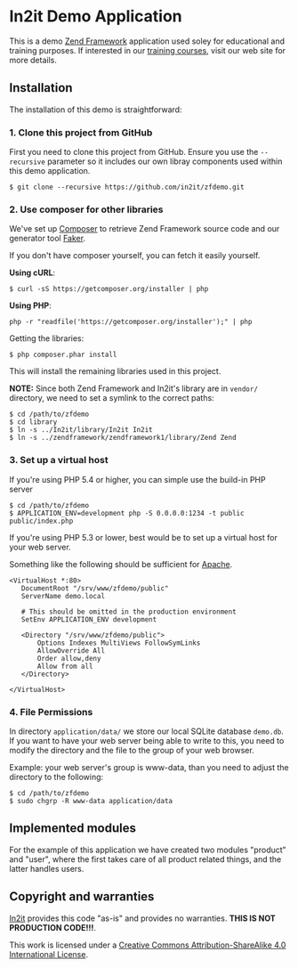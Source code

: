 # In2it Demo Application

This is a demo [Zend Framework](http://framework.zend.com) application used soley for educational and training purposes. If interested in our [training courses](http://www.in2it.be/php-consulting/php-training-courses), visit our web site for more details.

## Installation

The installation of this demo is straightforward:

### 1. Clone this project from GitHub

First you need to clone this project from GitHub. Ensure you use the `--recursive` parameter so it includes our own libray components used within this demo application.

    $ git clone --recursive https://github.com/in2it/zfdemo.git

### 2. Use composer for other libraries

We've set up [Composer](http://getcomposer.org) to retrieve Zend Framework source code and our generator tool [Faker](https://github.com/fzaninotto/Faker).

If you don't have composer yourself, you can fetch it easily yourself.

**Using cURL**:

    $ curl -sS https://getcomposer.org/installer | php

**Using PHP**:

    php -r "readfile('https://getcomposer.org/installer');" | php

Getting the libraries:

    $ php composer.phar install

This will install the remaining libraries used in this project.

**NOTE:** Since both Zend Framework and In2it's library are in `vendor/` directory, we need to set a symlink to the correct paths:

    $ cd /path/to/zfdemo
    $ cd library
    $ ln -s ../In2it/library/In2it In2it
    $ ln -s ../zendframework/zendframework1/library/Zend Zend

### 3. Set up a virtual host

If you're using PHP 5.4 or higher, you can simple use the build-in PHP server

    $ cd /path/to/zfdemo
    $ APPLICATION_ENV=development php -S 0.0.0.0:1234 -t public public/index.php

If you're using PHP 5.3 or lower, best would be to set up a virtual host for your web server.

Something like the following should be sufficient for [Apache](http://httpd.apache.org).

    <VirtualHost *:80>
       DocumentRoot "/srv/www/zfdemo/public"
       ServerName demo.local
    
       # This should be omitted in the production environment
       SetEnv APPLICATION_ENV development
    
       <Directory "/srv/www/zfdemo/public">
           Options Indexes MultiViews FollowSymLinks
           AllowOverride All
           Order allow,deny
           Allow from all
       </Directory>
    
    </VirtualHost>

### 4. File Permissions

In directory `application/data/` we store our local SQLite database `demo.db`. If you want to have your web server being able to write to this, you need to modify the directory and the file to the group of your web browser.

Example: your web server's group is www-data, than you need to adjust the directory to the following:

    $ cd /path/to/zfdemo
    $ sudo chgrp -R www-data application/data

## Implemented modules

For the example of this application we have created two modules "product" and "user", where the first takes care of all product related things, and the latter handles users.

## Copyright and warranties

[In2it](http://www.in2it.be) provides this code "as-is" and provides no warranties. **THIS IS NOT PRODUCTION CODE!!!**.

This work is licensed under a [Creative Commons Attribution-ShareAlike 4.0 International License](http://creativecommons.org/licenses/by-sa/4.0/).